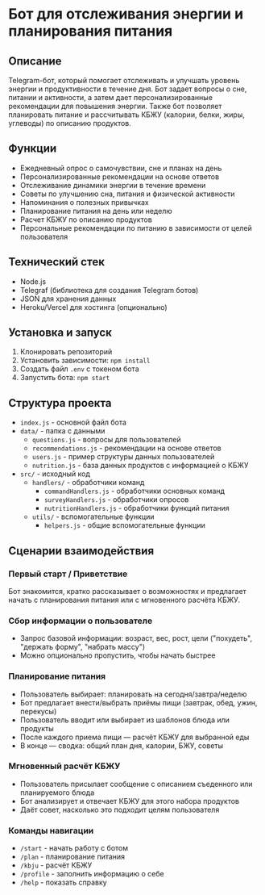 # Бот для отслеживания энергии и планирования питания

## Описание
Telegram-бот, который помогает отслеживать и улучшать уровень энергии и продуктивности в течение дня. Бот задает вопросы о сне, питании и активности, а затем дает персонализированные рекомендации для повышения энергии. Также бот позволяет планировать питание и рассчитывать КБЖУ (калории, белки, жиры, углеводы) по описанию продуктов.

## Функции
- Ежедневный опрос о самочувствии, сне и планах на день
- Персонализированные рекомендации на основе ответов
- Отслеживание динамики энергии в течение времени
- Советы по улучшению сна, питания и физической активности
- Напоминания о полезных привычках
- Планирование питания на день или неделю
- Расчет КБЖУ по описанию продуктов
- Персональные рекомендации по питанию в зависимости от целей пользователя

## Технический стек
- Node.js
- Telegraf (библиотека для создания Telegram ботов)
- JSON для хранения данных
- Heroku/Vercel для хостинга (опционально)

## Установка и запуск
1. Клонировать репозиторий
2. Установить зависимости: `npm install`
3. Создать файл `.env` с токеном бота
4. Запустить бота: `npm start`

## Структура проекта
- `index.js` - основной файл бота
- `data/` - папка с данными
  - `questions.js` - вопросы для пользователей
  - `recommendations.js` - рекомендации на основе ответов
  - `users.js` - пример структуры данных пользователей
  - `nutrition.js` - база данных продуктов с информацией о КБЖУ
- `src/` - исходный код
  - `handlers/` - обработчики команд
    - `commandHandlers.js` - обработчики основных команд
    - `surveyHandlers.js` - обработчики опросов
    - `nutritionHandlers.js` - обработчики функций питания
  - `utils/` - вспомогательные функции
    - `helpers.js` - общие вспомогательные функции

## Сценарии взаимодействия

### Первый старт / Приветствие
Бот знакомится, кратко рассказывает о возможностях и предлагает начать с планирования питания или с мгновенного расчёта КБЖУ.

### Сбор информации о пользователе
- Запрос базовой информации: возраст, вес, рост, цели ("похудеть", "держать форму", "набрать массу")
- Можно опционально пропустить, чтобы начать быстрее

### Планирование питания
- Пользователь выбирает: планировать на сегодня/завтра/неделю
- Бот предлагает внести/выбрать приёмы пищи (завтрак, обед, ужин, перекусы)
- Пользователь вводит или выбирает из шаблонов блюда или продукты
- После каждого приема пищи — расчёт КБЖУ для выбранной еды
- В конце — сводка: общий план дня, калории, БЖУ, советы

### Мгновенный расчёт КБЖУ
- Пользователь присылает сообщение с описанием съеденного или планируемого блюда
- Бот анализирует и отвечает КБЖУ для этого набора продуктов
- Даёт совет, насколько это подходит целям пользователя

### Команды навигации
- `/start` - начать работу с ботом
- `/plan` - планирование питания
- `/kbju` - расчёт КБЖУ
- `/profile` - заполнить информацию о себе
- `/help` - показать справку